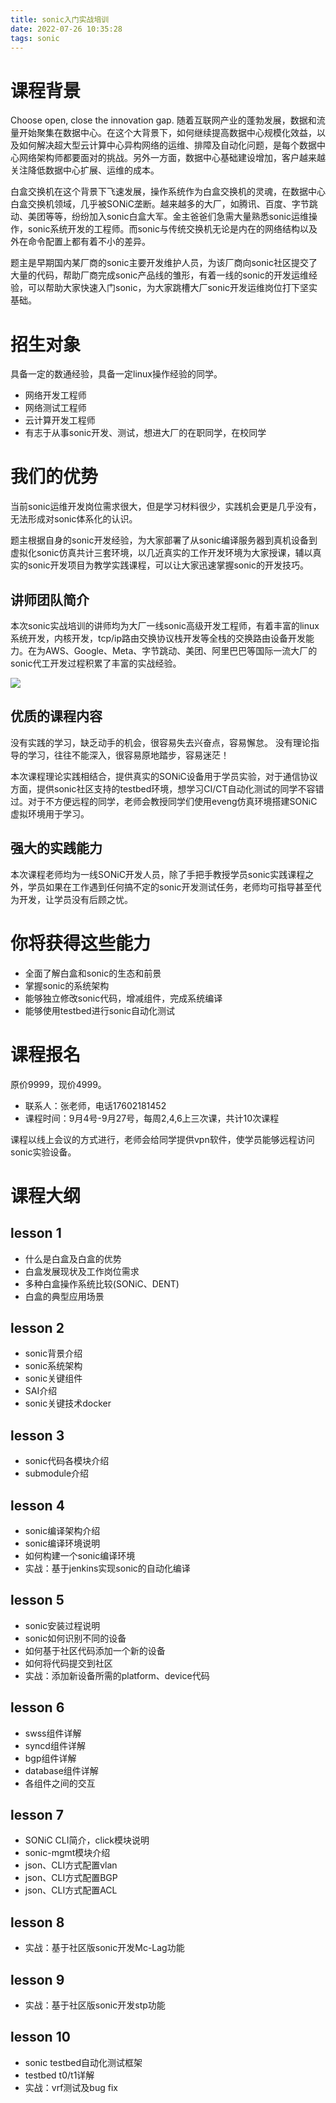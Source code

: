 ```yaml
---
title: sonic入门实战培训
date: 2022-07-26 10:35:28
tags: sonic
---
```


# 课程背景
Choose open, close the innovation gap.
随着互联网产业的蓬勃发展，数据和流量开始聚集在数据中心。在这个大背景下，如何继续提高数据中心规模化效益，以及如何解决超大型云计算中心异构网络的运维、排障及自动化问题，是每个数据中心网络架构师都要面对的挑战。另外一方面，数据中心基础建设增加，客户越来越关注降低数据中心扩展、运维的成本。
<!--more-->

白盒交换机在这个背景下飞速发展，操作系统作为白盒交换机的灵魂，在数据中心白盒交换机领域，几乎被SONiC垄断。越来越多的大厂，如腾讯、百度、字节跳动、美团等等，纷纷加入sonic白盒大军。金主爸爸们急需大量熟悉sonic运维操作，sonic系统开发的工程师。而sonic与传统交换机无论是内在的网络结构以及外在命令配置上都有着不小的差异。

题主是早期国内某厂商的sonic主要开发维护人员，为该厂商向sonic社区提交了大量的代码，帮助厂商完成sonic产品线的雏形，有着一线的sonic的开发运维经验，可以帮助大家快速入门sonic，为大家跳槽大厂sonic开发运维岗位打下坚实基础。

# 招生对象
具备一定的数通经验，具备一定linux操作经验的同学。
- 网络开发工程师
- 网络测试工程师
- 云计算开发工程师
- 有志于从事sonic开发、测试，想进大厂的在职同学，在校同学

# 我们的优势
当前sonic运维开发岗位需求很大，但是学习材料很少，实践机会更是几乎没有，无法形成对sonic体系化的认识。

题主根据自身的sonic开发经验，为大家部署了从sonic编译服务器到真机设备到虚拟化sonic仿真共计三套环境，以几近真实的工作开发环境为大家授课，辅以真实的sonic开发项目为教学实践课程，可以让大家迅速掌握sonic的开发技巧。

## 讲师团队简介
本次sonic实战培训的讲师均为大厂一线sonic高级开发工程师，有着丰富的linux系统开发，内核开发，tcp/ip路由交换协议栈开发等全栈的交换路由设备开发能力。在为AWS、Google、Meta、字节跳动、美团、阿里巴巴等国际一流大厂的sonic代工开发过程积累了丰富的实战经验。

![](https://rancho333.github.io/pictures/sonic_training.png)

## 优质的课程内容
没有实践的学习，缺乏动手的机会，很容易失去兴奋点，容易懈怠。
没有理论指导的学习，往往不能深入，很容易原地踏步，容易迷茫！

本次课程理论实践相结合，提供真实的SONiC设备用于学员实验，对于通信协议方面，提供sonic社区支持的testbed环境，想学习CI/CT自动化测试的同学不容错过。对于不方便远程的同学，老师会教授同学们使用eveng仿真环境搭建SONiC虚拟环境用于学习。

## 强大的实践能力
本次课程老师均为一线SONiC开发人员，除了手把手教授学员sonic实践课程之外，学员如果在工作遇到任何搞不定的sonic开发测试任务，老师均可指导甚至代为开发，让学员没有后顾之忧。

# 你将获得这些能力
- 全面了解白盒和sonic的生态和前景
- 掌握sonic的系统架构
- 能够独立修改sonic代码，增减组件，完成系统编译
- 能够使用testbed进行sonic自动化测试

# 课程报名
原价9999，现价4999。
- 联系人：张老师，电话17602181452
- 课程时间：9月4号-9月27号，每周2,4,6上三次课，共计10次课程

课程以线上会议的方式进行，老师会给同学提供vpn软件，使学员能够远程访问sonic实验设备。

# 课程大纲
## lesson 1
- 什么是白盒及白盒的优势
- 白盒发展现状及工作岗位需求
- 多种白盒操作系统比较(SONiC、DENT)
- 白盒的典型应用场景

## lesson 2
- sonic背景介绍
- sonic系统架构
- sonic关键组件
- SAI介绍
- sonic关键技术docker

## lesson 3
- sonic代码各模块介绍
- submodule介绍

## lesson 4
- sonic编译架构介绍
- sonic编译环境说明
- 如何构建一个sonic编译环境
- 实战：基于jenkins实现sonic的自动化编译

## lesson 5
- sonic安装过程说明
- sonic如何识别不同的设备
- 如何基于社区代码添加一个新的设备
- 如何将代码提交到社区
- 实战：添加新设备所需的platform、device代码

## lesson 6
- swss组件详解
- syncd组件详解
- bgp组件详解
- database组件详解
- 各组件之间的交互

## lesson 7
- SONiC CLI简介，click模块说明
- sonic-mgmt模块介绍
- json、CLI方式配置vlan
- json、CLI方式配置BGP
- json、CLI方式配置ACL

## lesson 8
- 实战：基于社区版sonic开发Mc-Lag功能

## lesson 9
- 实战：基于社区版sonic开发stp功能

## lesson 10
- sonic testbed自动化测试框架
- testbed t0/t1详解
- 实战：vrf测试及bug fix